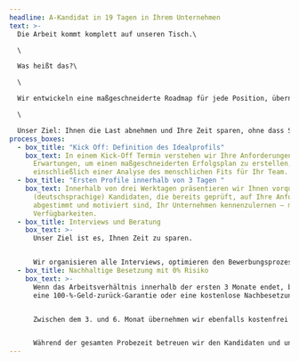 ```yaml
---
headline: A-Kandidat in 19 Tagen in Ihrem Unternehmen
text: >-
  Die Arbeit kommt komplett auf unseren Tisch.\

  \

  Was heißt das?\

  \

  Wir entwickeln eine maßgeschneiderte Roadmap für jede Position, übernehmen die gesamte Organisation und halten Sie mit wöchentlichen Calls transparent auf dem Laufenden.\

  \

  Unser Ziel: Ihnen die Last abnehmen und Ihre Zeit sparen, ohne dass Sie den Überblick verlieren.
process_boxes:
  - box_title: "Kick Off: Definition des Idealprofils"
    box_text: In einem Kick-Off Termin verstehen wir Ihre Anforderungen und
      Erwartungen, um einen maßgeschneiderten Erfolgsplan zu erstellen,
      einschließlich einer Analyse des menschlichen Fits für Ihr Team.
  - box_title: "Ersten Profile innerhalb von 3 Tagen "
    box_text: Innerhalb von drei Werktagen präsentieren wir Ihnen vorqualifizierte,
      (deutschsprachige) Kandidaten, die bereits geprüft, auf Ihre Anforderungen
      abgestimmt und motiviert sind, Ihr Unternehmen kennenzulernen – mit klaren
      Verfügbarkeiten.
  - box_title: Interviews und Beratung
    box_text: >-
      Unser Ziel ist es, Ihnen Zeit zu sparen. 


      Wir organisieren alle Interviews, optimieren den Bewerbungsprozess und stellen Ihnen alle notwendigen Vorlagen und Ressourcen zur Verfügung – begleitet von einem auf Ihre Technologie spezialisierten Ansprechpartner.
  - box_title: Nachhaltige Besetzung mit 0% Risiko
    box_text: >-
      Wenn das Arbeitsverhältnis innerhalb der ersten 3 Monate endet, bieten wir
      eine 100-%-Geld-zurück-Garantie oder eine kostenlose Nachbesetzung an. 


      Zwischen dem 3. und 6. Monat übernehmen wir ebenfalls kostenfrei die Nachbesetzung.


      Während der gesamten Probezeit betreuen wir den Kandidaten und unterstützen bei Bedarf beim Onboarding.
---
```

